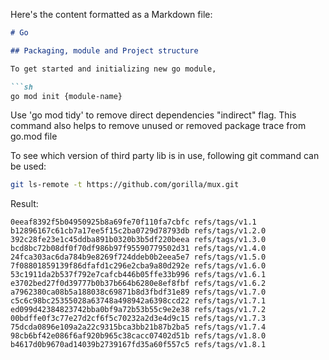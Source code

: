 Here's the content formatted as a Markdown file:

```markdown
# Go

## Packaging, module and Project structure

To get started and initializing new go module, 

```sh
go mod init {module-name}
```

Use 'go mod tidy' to remove direct dependencies "indirect" flag. This command also helps to remove unused or removed package trace from go.mod file

To see which version of third party lib is in use, following git command can be used:

```sh
git ls-remote -t https://github.com/gorilla/mux.git
```

Result:
```
0eeaf8392f5b04950925b8a69fe70f110fa7cbfc refs/tags/v1.1
b12896167c61cb7a17ee5f15c2ba0729d78793db refs/tags/v1.2.0
392c28fe23e1c45ddba891b0320b3b5df220beea refs/tags/v1.3.0
bcd8bc72b08df0f70df986b97f95590779502d31 refs/tags/v1.4.0
24fca303ac6da784b9e8269f724ddeb0b2eea5e7 refs/tags/v1.5.0
7f08801859139f86dfafd1c296e2cba9a80d292e refs/tags/v1.6.0
53c1911da2b537f792e7cafcb446b05ffe33b996 refs/tags/v1.6.1
e3702bed27f0d39777b0b37b664b6280e8ef8fbf refs/tags/v1.6.2
a7962380ca08b5a188038c69871b8d3fbdf31e89 refs/tags/v1.7.0
c5c6c98bc25355028a63748a498942a6398ccd22 refs/tags/v1.7.1
ed099d42384823742bba0bf9a72b53b55c9e2e38 refs/tags/v1.7.2
00bdffe0f3c77e27d2cf6f5c70232a2d3e4d9c15 refs/tags/v1.7.3
75dcda0896e109a2a22c9315bca3bb21b87b2ba5 refs/tags/v1.7.4
98cb6bf42e086f6af920b965c38cacc07402d51b refs/tags/v1.8.0
b4617d0b9670ad14039b2739167fd35a60f557c5 refs/tags/v1.8.1
```
```
